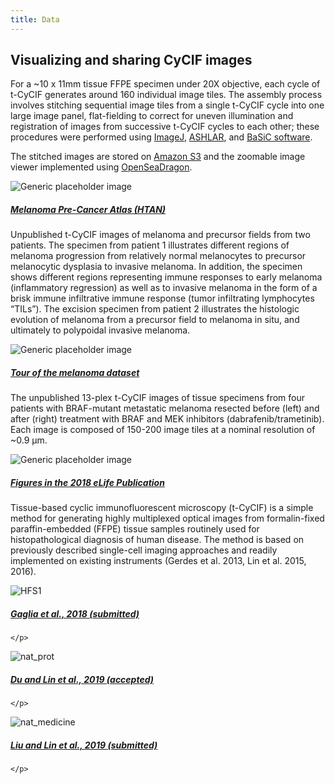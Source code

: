 ```yaml
---
title: Data
---
```

<h2 class="h2">
  Visualizing and sharing CyCIF images
</h2>
<p class="">
  For a ~10 x 11mm tissue FFPE specimen under 20X objective, each cycle of t-CyCIF generates around 160 individual
  image tiles.
  The assembly process involves stitching sequential image tiles from a single t-CyCIF cycle into one large image
  panel,
  flat-fielding to correct for uneven illumination and registration of images from successive t-CyCIF cycles to each
  other;
  these procedures were performed using
  <a href="https://fiji.sc/" target="_blank">ImageJ</a>,
  <a href="https://github.com/sorgerlab/ashlar" target="_blank">ASHLAR</a>, and
  <a href="https://www.nature.com/articles/ncomms14836" target="_blank">BaSiC software</a>.
</p>
<p class="mb-5">
  The stitched images are stored on
  <a href="https://aws.amazon.com/s3/" target="_blank">Amazon S3</a> and the zoomable image viewer implemented using
  <a href="https://openseadragon.github.io/" target="_blank">OpenSeaDragon</a>.
</p>

<div class="row mb-4">
  <div class="col-md-2">
    <img class="img-fluid mb-3 w-100" src="{{ site.baseurl }}/assets/img/cycifviewer/pca-2019.jpg" alt="Generic placeholder image">
  </div>
  <div class="col">
    <a href="{{ site.baseurl }}/data/pca-2019/">
      <h5 class="mt-0">Melanoma Pre-Cancer Atlas (HTAN)</h5>
    </a>
    <p>
      Unpublished t-CyCIF images of melanoma and precursor fields from two patients. The specimen from patient 1 illustrates different regions of melanoma progression from relatively normal melanocytes to precursor melanocytic dysplasia to invasive melanoma. In addition, the specimen shows different regions representing immune responses to early melanoma (inflammatory regression) as well as to invasive melanoma in the form of a brisk immune infiltrative immune response (tumor infiltrating lymphocytes “TILs”). The excision specimen from patient 2 illustrates the histologic evolution of melanoma from a precursor field to melanoma in situ, and ultimately to polypoidal invasive melanoma.
    </p>
  </div>
</div>

<div class="row mb-4">
  <div class="col-md-2">
    <img class="img-fluid mb-3 w-100" src="{{ site.baseurl }}/assets/img/cycifviewer/01_melanoma_story.jpg" alt="Generic placeholder image">
  </div>
  <div class="col">
    <a href="{{ site.baseurl }}/osd-exhibit" class="">
      <h5 class="mt-0">Tour of the melanoma dataset</h5>
    </a>
    <p>
      The unpublished 13-plex t-CyCIF images of tissue specimens from four patients with BRAF-mutant metastatic
      melanoma resected
      before (left) and after (right) treatment with BRAF and MEK inhibitors (dabrafenib/trametinib). Each image is
      composed
      of 150-200 image tiles at a nominal resolution of ~0.9 μm.
    </p>
  </div>
</div>

<div class="row mb-4">
  <div class="col-md-2">
    <img class="img-fluid mb-3 w-100" src="{{ site.baseurl }}/assets/img/cycifviewer/02_square_elife_paper.jpg" alt="Generic placeholder image">
  </div>
  <div class="col">
    <a href="{{ site.baseurl }}/publications#lin-elife-2018-paper">
      <h5 class="mt-0">Figures in the 2018 eLife Publication</h5>
    </a>
    <p>
      Tissue-based cyclic immunofluorescent microscopy (t-CyCIF) is a simple method for generating highly multiplexed
      optical images
      from formalin-fixed paraffin-embedded (FFPE) tissue samples routinely used for histopathological diagnosis of
      human
      disease. The method is based on previously described single-cell imaging approaches and readily implemented on
      existing
      instruments (Gerdes et al. 2013, Lin et al. 2015, 2016).
    </p>
  </div>
</div>

<div class="row mb-4">
  <div class="col-md-2">
    <img class="img-fluid mb-3 w-100" src="{{ site.baseurl }}/assets/img/cycifviewer/03_gaglia.jpg" alt="HFS1">
  </div>
  <div class="col">
    <a href="{{ site.baseurl }}/featured-paper/gaglia-2018/figures/osd-COLON_1">
      <h5 class="mt-0">Gaglia et al., 2018 (submitted)</h5>
    </a>
    <p>

    </p>
  </div>
</div>
<div class="row mb-4">
  <div class="col-md-2">
    <img class="img-fluid mb-3 w-100" src="{{ site.baseurl }}/assets/img/du-and-lin-2019/tonsil_1.jpg" alt="nat_prot">
  </div>
  <div class="col">
    <a href="{{ site.baseurl }}/featured-paper/du-and-lin-2019/figures/">
      <h5 class="mt-0">Du and Lin et al., 2019 (accepted)</h5>
    </a>
    <p>

    </p>
  </div>
</div>
<div class="row mb-4">
  <div class="col-md-2">
    <img class="img-fluid mb-3 w-100" src="{{ site.baseurl }}/assets/img/liu-2019/cover.jpg" alt="nat_medicine">
  </div>
  <div class="col">
    <a href="{{ site.baseurl }}/data/liu-lin-2019/">
      <h5 class="mt-0">Liu and Lin et al., 2019 (submitted)</h5>
    </a>
    <p>

    </p>
  </div>
</div>